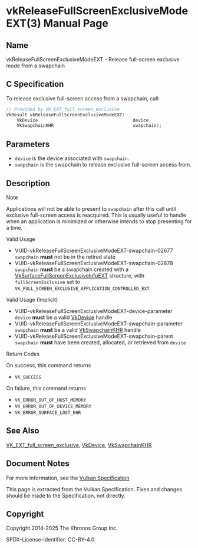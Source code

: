 # vkReleaseFullScreenExclusiveModeEXT(3) Manual Page

## Name

vkReleaseFullScreenExclusiveModeEXT - Release full-screen exclusive mode from a swapchain



## [](#_c_specification)C Specification

To release exclusive full-screen access from a swapchain, call:

```c++
// Provided by VK_EXT_full_screen_exclusive
VkResult vkReleaseFullScreenExclusiveModeEXT(
    VkDevice                                    device,
    VkSwapchainKHR                              swapchain);
```

## [](#_parameters)Parameters

- `device` is the device associated with `swapchain`.
- `swapchain` is the swapchain to release exclusive full-screen access from.

## [](#_description)Description

Note

Applications will not be able to present to `swapchain` after this call until exclusive full-screen access is reacquired. This is usually useful to handle when an application is minimized or otherwise intends to stop presenting for a time.

Valid Usage

- [](#VUID-vkReleaseFullScreenExclusiveModeEXT-swapchain-02677)VUID-vkReleaseFullScreenExclusiveModeEXT-swapchain-02677  
  `swapchain` **must** not be in the retired state
- [](#VUID-vkReleaseFullScreenExclusiveModeEXT-swapchain-02678)VUID-vkReleaseFullScreenExclusiveModeEXT-swapchain-02678  
  `swapchain` **must** be a swapchain created with a [VkSurfaceFullScreenExclusiveInfoEXT](https://registry.khronos.org/vulkan/specs/latest/man/html/VkSurfaceFullScreenExclusiveInfoEXT.html) structure, with `fullScreenExclusive` set to `VK_FULL_SCREEN_EXCLUSIVE_APPLICATION_CONTROLLED_EXT`

Valid Usage (Implicit)

- [](#VUID-vkReleaseFullScreenExclusiveModeEXT-device-parameter)VUID-vkReleaseFullScreenExclusiveModeEXT-device-parameter  
  `device` **must** be a valid [VkDevice](https://registry.khronos.org/vulkan/specs/latest/man/html/VkDevice.html) handle
- [](#VUID-vkReleaseFullScreenExclusiveModeEXT-swapchain-parameter)VUID-vkReleaseFullScreenExclusiveModeEXT-swapchain-parameter  
  `swapchain` **must** be a valid [VkSwapchainKHR](https://registry.khronos.org/vulkan/specs/latest/man/html/VkSwapchainKHR.html) handle
- [](#VUID-vkReleaseFullScreenExclusiveModeEXT-swapchain-parent)VUID-vkReleaseFullScreenExclusiveModeEXT-swapchain-parent  
  `swapchain` **must** have been created, allocated, or retrieved from `device`

Return Codes

On success, this command returns

- `VK_SUCCESS`

On failure, this command returns

- `VK_ERROR_OUT_OF_HOST_MEMORY`
- `VK_ERROR_OUT_OF_DEVICE_MEMORY`
- `VK_ERROR_SURFACE_LOST_KHR`

## [](#_see_also)See Also

[VK\_EXT\_full\_screen\_exclusive](https://registry.khronos.org/vulkan/specs/latest/man/html/VK_EXT_full_screen_exclusive.html), [VkDevice](https://registry.khronos.org/vulkan/specs/latest/man/html/VkDevice.html), [VkSwapchainKHR](https://registry.khronos.org/vulkan/specs/latest/man/html/VkSwapchainKHR.html)

## [](#_document_notes)Document Notes

For more information, see the [Vulkan Specification](https://registry.khronos.org/vulkan/specs/latest/html/vkspec.html#vkReleaseFullScreenExclusiveModeEXT)

This page is extracted from the Vulkan Specification. Fixes and changes should be made to the Specification, not directly.

## [](#_copyright)Copyright

Copyright 2014-2025 The Khronos Group Inc.

SPDX-License-Identifier: CC-BY-4.0
